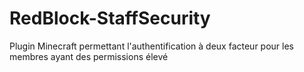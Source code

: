 # RedBlock-StaffSecurity
Plugin Minecraft permettant l'authentification à deux facteur pour les membres ayant des permissions élevé 

